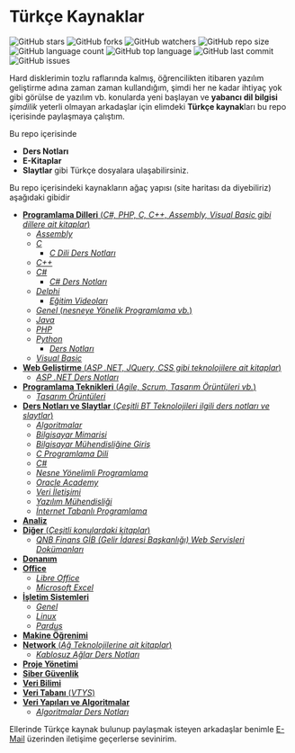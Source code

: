 # Türkçe Kaynaklar

![GitHub stars](https://img.shields.io/github/stars/coderserdar/TurkceKaynaklar?style=social) ![GitHub forks](https://img.shields.io/github/forks/coderserdar/TurkceKaynaklar?style=social) ![GitHub watchers](https://img.shields.io/github/watchers/coderserdar/TurkceKaynaklar?style=social) ![GitHub repo size](https://img.shields.io/github/repo-size/coderserdar/TurkceKaynaklar?style=plastic) ![GitHub language count](https://img.shields.io/github/languages/count/coderserdar/TurkceKaynaklar?style=plastic) ![GitHub top language](https://img.shields.io/github/languages/top/coderserdar/TurkceKaynaklar?style=plastic) ![GitHub last commit](https://img.shields.io/github/last-commit/coderserdar/TurkceKaynaklar?color=red&style=plastic) ![GitHub issues](https://img.shields.io/github/issues/coderserdar/TurkceKaynaklar)

Hard disklerimin tozlu raflarında kalmış, öğrencilikten itibaren yazılım geliştirme adına zaman zaman kullandığım, şimdi her ne kadar ihtiyaç yok gibi görülse de yazılım vb. konularda yeni başlayan ve **yabancı dil bilgisi** *şimdilik* yeterli olmayan arkadaşlar için elimdeki **Türkçe kaynak**ları bu repo içerisinde paylaşmaya çalıştım.

Bu repo içerisinde
 - **Ders Notları**
 - **E-Kitaplar**
 - **Slaytlar** gibi Türkçe dosyalara ulaşabilirsiniz.

Bu repo içerisindeki kaynakların ağaç yapısı (site haritası da diyebiliriz) aşağıdaki gibidir
 - [**Programlama Dilleri** (*C#, PHP, C, C++, Assembly, Visual Basic gibi dillere ait kitaplar*)](https://github.com/coderserdar/TurkceKaynaklar/tree/main/Programlama%20Dilleri)
   - [*Assembly*](https://github.com/coderserdar/TurkceKaynaklar/tree/main/Programlama%20Dilleri/Assembly)
   - [*C*](https://github.com/coderserdar/TurkceKaynaklar/tree/main/Programlama%20Dilleri/C)
     - [*C Dili Ders Notları*](https://github.com/coderserdar/TurkceKaynaklar/tree/main/Programlama%20Dilleri/C/C%20Dili%20Ders%20Notları)
   - [*C++*](https://github.com/coderserdar/TurkceKaynaklar/tree/main/Programlama%20Dilleri/C++)
   - [*C#*](https://github.com/coderserdar/TurkceKaynaklar/tree/main/Programlama%20Dilleri/C%20Sharp)
     - [*C# Ders Notları*](https://github.com/coderserdar/TurkceKaynaklar/tree/main/Programlama%20Dilleri/C%20Sharp/C%20Sharp%20Ders%20Notları)
   - [*Delphi*](https://github.com/coderserdar/TurkceKaynaklar/tree/main/Programlama%20Dilleri/Delphi)
     - [*Eğitim Videoları*](https://github.com/coderserdar/TurkceKaynaklar/tree/main/Programlama%20Dilleri/Delphi/Eğitim%20Videoları)
   - [*Genel* (*nesneye Yönelik Programlama vb.*)](https://github.com/coderserdar/TurkceKaynaklar/tree/main/Programlama%20Dilleri/Genel)
   - [*Java*](https://github.com/coderserdar/TurkceKaynaklar/tree/main/Programlama%20Dilleri/Java)
   - [*PHP*](https://github.com/coderserdar/TurkceKaynaklar/tree/main/Programlama%20Dilleri/PHP)
   - [*Python*](https://github.com/coderserdar/TurkceKaynaklar/tree/main/Programlama%20Dilleri/Python)
     - [*Ders Notları*](https://github.com/coderserdar/TurkceKaynaklar/tree/main/Programlama%20Dilleri/Python/Ders%20Notları)
   - [*Visual Basic*](https://github.com/coderserdar/TurkceKaynaklar/tree/main/Programlama%20Dilleri/Visual%20Basic)
  - [**Web Geliştirme** (*ASP .NET, JQuery, CSS gibi teknolojilere ait kitaplar*)](https://github.com/coderserdar/TurkceKaynaklar/tree/main/Web%20Geliştirme)
    - [*ASP .NET Ders Notları*](https://github.com/coderserdar/TurkceKaynaklar/tree/main/Web%20Geliştirme/ASP%20NET%20Ders%20Notları)
  - [**Programlama Teknikleri** (*Agile, Scrum, Tasarım Örüntüleri vb.*)](https://github.com/coderserdar/TurkceKaynaklar/tree/main/Programlama%20Teknikleri)
    - [*Tasarım Örüntüleri*](https://github.com/coderserdar/TurkceKaynaklar/tree/main/Programlama%20Teknikleri/Tasarım%20Örüntüleri)
 - [**Ders Notları ve Slaytlar** (*Çeşitli BT Teknolojileri ilgili ders notları ve slaytlar*)](https://github.com/coderserdar/TurkceKaynaklar/tree/main/Ders%20Notları%20ve%20Slaytlar)
   - [*Algoritmalar*](https://github.com/coderserdar/TurkceKaynaklar/tree/main/Ders%20Notları%20ve%20Slaytlar/Algoritmalar)
   - [*Bilgisayar Mimarisi*](https://github.com/coderserdar/TurkceKaynaklar/tree/main/Ders%20Notları%20ve%20Slaytlar/Bilgisayar%20Mimarisi)
   - [*Bilgisayar Mühendisliğine Giriş*](https://github.com/coderserdar/TurkceKaynaklar/tree/main/Ders%20Notları%20ve%20Slaytlar/Bilgisayar%20Mühendisliğine%20Giriş)
   - [*C Programlama Dili*](https://github.com/coderserdar/TurkceKaynaklar/tree/main/Ders%20Notları%20ve%20Slaytlar/C%20Dili%20Ders%20Notları)
   - [*C#*](https://github.com/coderserdar/TurkceKaynaklar/tree/main/Ders%20Notları%20ve%20Slaytlar/C%20Sharp%20Ders%20Notları)
   - [*Nesne Yönelimli Programlama*](https://github.com/coderserdar/TurkceKaynaklar/tree/main/Ders%20Notları%20ve%20Slaytlar/Nesne%20Yönelimli%20Programlama)
   - [*Oracle Academy*](https://github.com/coderserdar/TurkceKaynaklar/tree/main/Ders%20Notları%20ve%20Slaytlar/Oracle%20Academy%20Veri%20Tabanı%20Ders%20Notları)
   - [*Veri İletişimi*](https://github.com/coderserdar/TurkceKaynaklar/tree/main/Ders%20Notları%20ve%20Slaytlar/Veri%20İletişimi)
   - [*Yazılım Mühendisliği*](https://github.com/coderserdar/TurkceKaynaklar/tree/main/Ders%20Notları%20ve%20Slaytlar/Yazılım%20Mühendisligi)
   - [*İnternet Tabanlı Programlama*](https://github.com/coderserdar/TurkceKaynaklar/tree/main/Ders%20Notları%20ve%20Slaytlar/İnternet%20Tabanlı%20Programlama)
 - [**Analiz**](https://github.com/coderserdar/TurkceKaynaklar/tree/main/Analiz)
 - [**Diğer** (*Çeşitli konulardaki kitaplar*)](https://github.com/coderserdar/TurkceKaynaklar/tree/main/Diğer)
   - [*QNB Finans GİB (Gelir İdaresi Başkanlığı) Web Servisleri Dokümanları*](https://github.com/coderserdar/TurkceKaynaklar/tree/main/Diğer/QNB%20Finans%20GİB%20Servisleri)
 - [**Donanım**](https://github.com/coderserdar/TurkceKaynaklar/tree/main/Donanım)
 - [**Office**](https://github.com/coderserdar/TurkceKaynaklar/tree/main/Office)
   - [*Libre Office*](https://github.com/coderserdar/TurkceKaynaklar/tree/main/Office/LibreOffice)
   - [*Microsoft Excel*](https://github.com/coderserdar/TurkceKaynaklar/tree/main/Office/Microsoft%20Excel)
 - [**İşletim Sistemleri**](https://github.com/coderserdar/TurkceKaynaklar/tree/main/İşletim%20Sistemleri)
   - [*Genel*](https://github.com/coderserdar/TurkceKaynaklar/tree/main/İşletim%20Sistemleri/Genel)
   - [*Linux*](https://github.com/coderserdar/TurkceKaynaklar/tree/main/İşletim%20Sistemleri/Linux)
   - [*Pardus*](https://github.com/coderserdar/TurkceKaynaklar/tree/main/İşletim%20Sistemleri/Pardus)
 - [**Makine Öğrenimi**](https://github.com/coderserdar/TurkceKaynaklar/tree/main/Makine%20Öğrenimi)
 - [**Network** (*Ağ Teknolojilerine ait kitaplar*)](https://github.com/coderserdar/TurkceKaynaklar/tree/main/Network)
   - [*Kablosuz Ağlar Ders Notları*](https://github.com/coderserdar/TurkceKaynaklar/tree/main/Network/Kablosuz%20Ağlar%20Ders%20Notları)
 - [**Proje Yönetimi**](https://github.com/coderserdar/TurkceKaynaklar/tree/main/Proje%20Yönetimi)
 - [**Siber Güvenlik**](https://github.com/coderserdar/TurkceKaynaklar/tree/main/Siber%20Güvenlik)
 - [**Veri Bilimi**](https://github.com/coderserdar/TurkceKaynaklar/tree/main/Veri%20Bilimi)
 - [**Veri Tabanı** (*VTYS*)](https://github.com/coderserdar/TurkceKaynaklar/tree/main/Veri%20Tabanı)
 - [**Veri Yapıları ve Algoritmalar**](https://github.com/coderserdar/TurkceKaynaklar/tree/main/Veri%20Yapıları%20ve%20Algoritmalar)
   - [*Algoritmalar Ders Notları*](https://github.com/coderserdar/TurkceKaynaklar/tree/main/Veri%20Yapıları%20ve%20Algoritmalar/Algoritma%20Ders%20Notları)

 Ellerinde Türkçe kaynak bulunup paylaşmak isteyen arkadaşlar benimle [E-Mail](mailto:serdargul@outlook.com) üzerinden iletişime geçerlerse sevinirim.